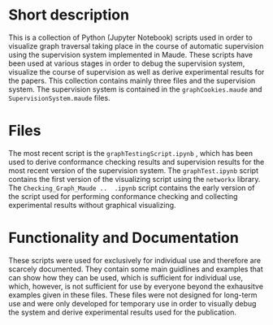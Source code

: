 # Short description

This is a collection of Python (Jupyter Notebook) scripts used in order to visualize graph traversal taking place in the course of automatic supervision using the supervision system implemented in Maude. These scripts have been used at various stages in order to debug the supervision system, visualize the course of supervision as well as derive experimental results for the papers. 
This collection contains mainly three files and the supervision system.
The supervision system is contained in the ` graphCookies.maude ` and ` SupervisionSystem.maude ` files. 

# Files

The most recent script is the ` graphTestingScript.ipynb ` , which has been used to derive conformance checking results and supervision results for the most recent version of the supervision system. 
The ` graphTest.ipynb ` script contains the first version of the visualizing script using the ` networkx ` library. 
The ` Checking_Graph_Maude ..  .ipynb ` script contains the early version of the script used for performing conformance checking and collecting experimental results without graphical visualizing. 

# Functionality and Documentation

These scripts were used for exclusively for individual use and therefore are scarcely documented. They contain some main guidlines and examples that can show how they can be used, which is sufficient for individual use, which, however, is not sufficient for use by everyone beyond the exhausitve examples given in these files. 
These files were not designed for long-term use and were only developed for temporary use in order to visually debug the system and derive experimental results used for the publication. 


